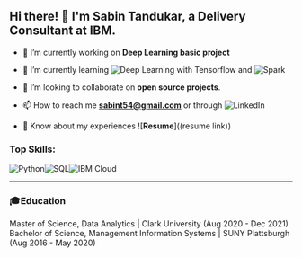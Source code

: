 <!--
**sabint54/sabint54** is a ✨ _special_ ✨ repository because its `README.md` (this file) appears on your GitHub profile.

Here are some ideas to get you started:

- 🔭 I’m currently working on ...
- 🌱 I’m currently learning ...
- 👯 I’m looking to collaborate on ...
- 🤔 I’m looking for help with ...
- 💬 Ask me about ...
- 📫 How to reach me: ...
- 😄 Pronouns: ...
- ⚡ Fun fact: ...
-->
## Hi there! 👋 I'm Sabin Tandukar, a Delivery Consultant at IBM.

- 🔭 I’m currently working on **Deep Learning basic project**

- 🌱 I’m currently learning ![**Deep Learning with Tensorflow**](https://img.shields.io/badge/TensorFlow-FF6F00?style=for-the-badge&logo=tensorflow&logoColor=white) and ![**Spark**](https://img.shields.io/badge/TensorFlow-FF6F00?style=for-the-badge&logo=spark&logoColor=white)
  
- 👯 I’m looking to collaborate on **open source projects**.

- 📫 How to reach me **sabint54@gmail.com** or through ![**LinkedIn**](https://www.linkedin.com/in/sabin-tandukar-/)

- 📄 Know about my experiences ![**Resume**]((resume link))

### Top Skills:
![Python](https://img.shields.io/badge/Python-3776AB?style=for-the-badge&logo=python&logoColor=white)![SQL](https://img.shields.io/badge/MySQL-00000F?style=for-the-badge&logo=mysql&logoColor=white)![IBM Cloud](https://img.shields.io/badge/IBM%20Cloud-1261FE?style=for-the-badge&logo=IBM%20Cloud&logoColor=white)

---

### 🎓Education
Master of Science, Data Analytics | Clark University (Aug 2020 - Dec 2021)
Bachelor of Science, Management Information Systems | SUNY Plattsburgh (Aug 2016 - May 2020)
